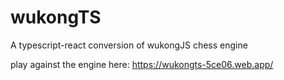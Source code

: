 # wukongTS

A typescript-react conversion of wukongJS chess engine

play against the engine here: https://wukongts-5ce06.web.app/
